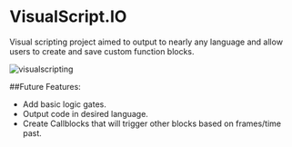 # VisualScript.IO
Visual scripting project aimed to output to nearly any language and allow users to create and save custom function blocks.

![visualscripting](https://user-images.githubusercontent.com/39535098/43765089-18340258-99fd-11e8-9397-19e9b8e1380f.png)

##Future Features:
* Add basic logic gates.
* Output code in desired language.
* Create Callblocks that will trigger other blocks based on frames/time past.


